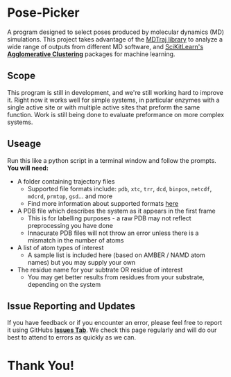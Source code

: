 # Pose-Picker

A program designed to select poses produced by molecular dynamics (MD) simulations. This project takes advantage of the [MDTraj library](https://github.com/mdtraj/mdtraj) to analyze a wide range of outputs from different MD software, and [SciKitLearn's](https://github.com/mdtraj/mdtraj) **[Agglomerative Clustering](https://scikit-learn.org/stable/modules/clustering.html#hierarchical-clustering)** packages for machine learning.

## Scope

This program is still in development, and we're still working hard to improve it. Right now it works well for simple systems, in particular enzymes with a single active site or with multiple active sites that preform the same function. Work is still being done to evaluate preformance on more complex systems.

## Useage

Run this like a python script in a terminal window and follow the prompts. **You will need:**
* A folder containing trajectory files
  * Supported file formats include: `pdb`, `xtc`, `trr`, `dcd`, `binpos`, `netcdf`, `mdcrd`, `prmtop`, `gsd`... and more
  * Find more information about supported formats [here](http://mdtraj.org/)
* A PDB file which describes the system as it appears in the first frame
  * This is for labelling purposes - a raw PDB may not reflect preprocessing you have done
  * Innacurate PDB files will not throw an error unless there is a mismatch in the number of atoms
* A list of atom types of interest
  * A sample list is included here (based on AMBER / NAMD atom names) but you may supply your own
* The residue name for your subtrate OR residue of interest
  * You may get better results from residues from your substrate, depending on the system

## Issue Reporting and Updates

If you have feedback or if you encounter an error, please feel free to report it using GitHubs **[Issues Tab](https://github.com/AislynLaurent/Pose-Picker/issues)**. We check this page regularly and will do our best to attend to errors as quickly as we can.

# Thank You!
